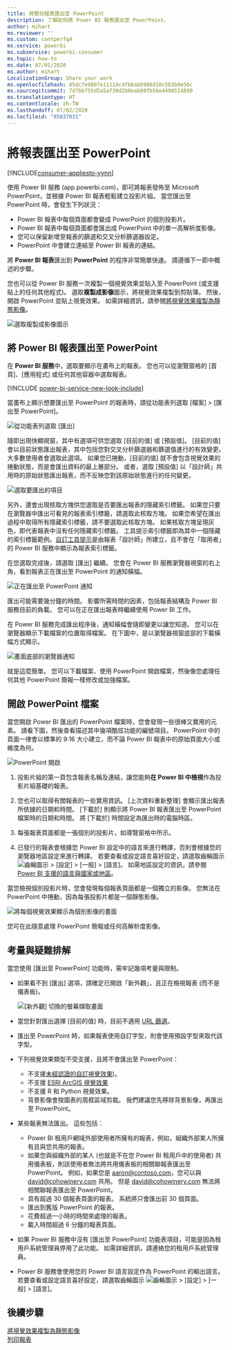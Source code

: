 ```yaml
---
title: 將整份報表匯出至 PowerPoint
description: 了解如何將 Power BI 報表匯出至 PowerPoint。
author: mihart
ms.reviewer: ''
ms.custom: contperfq4
ms.service: powerbi
ms.subservice: powerbi-consumer
ms.topic: how-to
ms.date: 07/01/2020
ms.author: mihart
LocalizationGroup: Share your work
ms.openlocfilehash: 85dc7e9807e11114c4fb6abb988d10c583b9e56c
ms.sourcegitcommit: 7d7bb755d5a5af30d2b0eab89fb56e4498514890
ms.translationtype: HT
ms.contentlocale: zh-TW
ms.lasthandoff: 07/02/2020
ms.locfileid: "85837031"
---
```

# <a name="export-reports-to-powerpoint"></a>將報表匯出至 PowerPoint

[!INCLUDE[consumer-appliesto-yynn](../includes/consumer-appliesto-yynn.md)]


使用 Power BI 服務 (app.powerbi.com)，即可將報表發佈至 Microsoft PowerPoint，並根據 Power BI 報表輕鬆建立投影片組。 當您匯出至 PowerPoint 時，會發生下列狀況：

* Power BI 報表中每個頁面都會變成 PowerPoint 的個別投影片。
* Power BI 報表中每個頁面都會匯出成 PowerPoint 中的單一高解析度影像。
* 您可以保留新增至報表的篩選和交叉分析篩選器設定。
* PowerPoint 中會建立連結至 Power BI 報表的連結。

將 **Power BI 報表**匯出到 **PowerPoint** 的程序非常簡單快速。 請遵循下一節中概述的步驟。

您也可以從 Power BI 服務一次複製一個視覺效果並貼入至 PowerPoint (或支援貼上的任何其他程式)。 選取**複製成影像**圖示，將視覺效果複製到剪貼簿。 然後，開啟 PowerPoint 並貼上視覺效果。 如需詳細資訊，請參閱[將視覺效果複製為靜態影像](../visuals/power-bi-visualization-copy-paste.md)。

![選取複製成影像圖示](media/end-user-powerpoint/power-bi-copy.png)

## <a name="export-your-power-bi-report-to-powerpoint"></a>將 Power BI 報表匯出至 PowerPoint
在 **Power BI 服務**中，選取要顯示在畫布上的報表。 您也可以從瀏覽窗格的 [首頁]、[應用程式] 或任何其他容器中選取報表。

[!INCLUDE [power-bi-service-new-look-include](../includes/power-bi-service-new-look-include.md)]

當畫布上顯示想要匯出至 PowerPoint 的報表時，請從功能表列選取 [檔案] > [匯出至 PowerPoint]。

![從功能表列選取 [匯出]](media/end-user-powerpoint/power-bi-export.png)

隨即出現快顯視窗，其中有選項可供您選取 [目前的值] 或 [預設值]。 [目前的值] 會以目前狀態匯出報表，其中包括您對交叉分析篩選器和篩選值進行的有效變更。  大多數使用者會選取此選項。 如果您已捲動，[目前的值] 就不會包含視覺效果的捲動狀態，而是會匯出資料的最上層部分。 或者，選取 [預設值] 以「設計師」共用時的原始狀態匯出報表，而不反映您對該原始狀態進行的任何變更。

![選取要匯出的項目](media/end-user-powerpoint/power-bi-current-values.png)
 
另外，還會出現核取方塊供您選取是否要匯出報表的隱藏索引標籤。 如果您只要在瀏覽器中匯出可看見的報表索引標籤，請選取此核取方塊。 如果您希望在匯出過程中取得所有隱藏索引標籤，請不要選取此核取方塊。 如果核取方塊呈現灰色，即代表報表中沒有任何隱藏索引標籤。 工具提示索引標籤即為其中一個隱藏的索引標籤範例。[自訂工具提示](../create-reports/desktop-tooltips.md)是由報表「設計師」所建立，且不會在「取用者」的 Power BI 服務中顯示為報表索引標籤。 

在您選取完成後，請選取 [匯出] 繼續。 您會在 Power BI 服務瀏覽器視窗的右上角，看到報表正在匯出至 PowerPoint 的通知橫幅。 



![正在匯出至 PowerPoint 通知](media/end-user-powerpoint/power-bi-export-progress.png)

匯出可能需要幾分鐘的時間。 影響所需時間的因素，包括報表結構及 Power BI 服務目前的負載。 您可以在正在匯出報表時繼續使用 Power BI 工作。

在 Power BI 服務完成匯出程序後，通知橫幅會隨即變更以讓您知道。 您可以在瀏覽器顯示下載檔案的位置取得檔案。 在下圖中，是以瀏覽器視窗底部的下載橫幅方式顯示。

![畫面底部的瀏覽器通知](media/end-user-powerpoint/power-bi-browsers.png)

就是這麼簡單。 您可以下載檔案、使用 PowerPoint 開啟檔案，然後像您處理任何其他 PowerPoint 簡報一樣修改或加強檔案。

## <a name="open-the-powerpoint-file"></a>開啟 PowerPoint 檔案
當您開啟 Power BI 匯出的 PowerPoint 檔案時，您會發現一些很棒又實用的元素。 請看下圖，然後查看描述其中幾項酷炫功能的編號項目。 PowerPoint 中的頁面一律會以標準的 9:16 大小建立，而不論 Power BI 報表中的原始頁面大小或維度為何。

![PowerPoint 開啟](media/end-user-powerpoint/power-bi-powerpoint-numbered.png)

1. 投影片組的第一頁包含報表名稱及連結，讓您能夠**在 Power BI 中檢視**作為投影片組基礎的報表。
2. 您也可以取得有關報表的一些實用資訊。 [上次資料重新整理] 會顯示匯出報表所依據的日期和時間。 [下載於] 則顯示將 Power BI 報表匯出至 PowerPoint 檔案時的日期和時間。 將 [下載於] 時間設定為匯出時的電腦時區。


3. 每張報表頁面都是一張個別的投影片，如導覽窗格中所示。 
4. 已發行的報表會根據您 Power BI 設定中的語言來進行轉譯，否則會根據您的瀏覽器地區設定來進行轉譯。 若要查看或設定語言喜好設定，請選取齒輪圖示 ![齒輪圖示](media/end-user-powerpoint/power-bi-settings-icon.png) > [設定] > [一般] > [語言]。 如需地區設定的資訊，請參閱 [Power BI 支援的語言與國家或地區](../fundamentals/supported-languages-countries-regions.md)。


當您檢視個別投影片時，您會發現每個報表頁面都是一個獨立的影像。 您無法在 PowerPoint 中捲動，因為每張投影片都是一個靜態影像。

![將每個視覺效果顯示為個別影像的畫面](media/end-user-powerpoint/power-bi-images.png)

您可在此隨意處理 PowerPoint 簡報或任何高解析度影像。

## <a name="considerations-and-troubleshooting"></a>考量與疑難排解
當您使用 [匯出至 PowerPoint] 功能時，需牢記幾項考量與限制。
 

* 如果看不到 [匯出] 選項，請確定已開啟「新外觀」，且正在檢視報表 (而不是儀表板)。

    ![[新外觀] 切換的螢幕擷取畫面](media/end-user-powerpoint/power-bi-new-look.png)

* 當您針對匯出選擇 [目前的值] 時，目前不適用 [URL 篩選](../collaborate-share/service-url-filters.md)。

* 匯出至 PowerPoint 時，如果報表使用自訂字型，則會使用預設字型來取代該字型。

* 下列視覺效果類型不受支援，且將不會匯出至 PowerPoint：
   - 不支援[未經認證的自訂視覺效果](../developer/visuals/power-bi-custom-visuals-certified.md))。 
   - 不支援 [ESRI ArcGIS 視覺效果](../visuals/power-bi-visualizations-arcgis.md)
   - 不支援 R 和 Python 視覺效果。
   - 背景影像會按圖表的周框區域剪裁。 我們建議您先移除背景影像，再匯出至 PowerPoint。

* 某些報表無法匯出。 這些包括：
    - Power BI 租用戶網域外部使用者所擁有的報表，例如，組織外部某人所擁有且與您共用的報表。
    - 如果您與組織外部的某人 (也就是不在您 Power BI 租用戶中的使用者) 共用儀表板，則該使用者無法將共用儀表板的相關聯報表匯出至 PowerPoint。 例如，如果您是 aaron@contoso.com，您可以與 david@cohowinery.com 共用。 但是 david@cohowinery.com 無法將相關聯報表匯出至 PowerPoint。
    - 具有超過 30 個報表頁面的報表。 系統將只會匯出前 30 個頁面。
    - 匯出到舊版 PowerPoint 的報表。
    - 花費超過一小時的時間來處理的報表。 
    - 載入時間超過 6 分鐘的報表頁面。 

* 如果 Power BI 服務中沒有 [匯出至 PowerPoint] 功能表項目，可能是因為租用戶系統管理員停用了此功能。 如需詳細資訊，請連絡您的租用戶系統管理員。
* Power BI 服務會使用您的 Power BI 語言設定作為 PowerPoint 的輸出語言。 若要查看或設定語言喜好設定，請選取齒輪圖示 ![齒輪圖示](media/end-user-powerpoint/power-bi-settings-icon.png) > [設定] > [一般] > [語言]。



## <a name="next-steps"></a>後續步驟
[將視覺效果複製為靜態影像](../visuals/power-bi-visualization-copy-paste.md)    
[列印報表](end-user-print.md)
